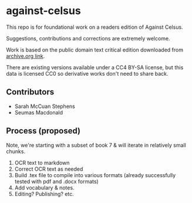 # against-celsus

This repo is for foundational work on a readers edition of Against Celsus. 

Suggestions, contributions and corrections are extremely welcome. 

Work is based on the public domain text critical edition downloaded from [archive.org link](https://archive.org/details/origen-against-celsus-contra-celsum-greek-critical-edition-2-vols-in-1-koetschau/Origen%2C%20Against%20Celsus%20Greek%20critical%20edition%202%20vols%20in%201%20%28Kroetschau%29/). 

There are existing versions available under a CC4 BY-SA license, but this data is licensed CC0 so derivative works don't need to share back. 


## Contributors

- Sarah McCuan Stephens
- Seumas Macdonald


## Process (proposed)

Note, we're starting with a subset of book 7 & will iterate in relatively small chunks. 

1. OCR text to markdown
2. Correct OCR text as needed
3. Build .tex file to compile into various formats (already successfully tested with pdf and .docx formats)
4. Add vocabulary & notes.
5. Editing? Publishing? etc. 


